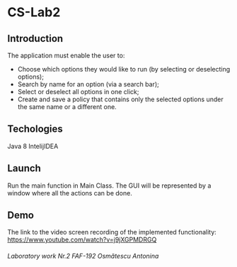 # CS-Lab2
## Introduction
The application must enable the user to:<br>
- Choose which options they would like to run (by selecting or deselecting options);<br>
- Search by name for an option (via a search bar);<br>
- Select or deselect all options in one click;<br>
- Create and save a policy that contains only the selected options under the same name or
a different one.
## Techologies
Java 8 IntelijIDEA
## Launch
Run the main function in Main Class. The GUI will be represented by a window where all the actions can be done.
## Demo
The link to the video screen recording of the implemented functionality: https://www.youtube.com/watch?v=j9jXGPMDRGQ
###### Laboratory work Nr.2 FAF-192 Osmătescu Antonina

